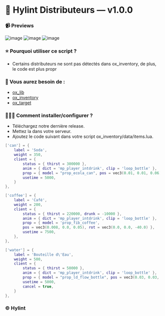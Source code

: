 # 🍵 Hylint Distributeurs — v1.0.0

### 📹 Previews
![image](https://github.com/user-attachments/assets/7e158da2-305c-4009-b761-44bbc3d3ad8b)
![image](https://github.com/user-attachments/assets/f93b76f0-8aad-431e-ba28-61e3604ff649)
![image](https://github.com/user-attachments/assets/ad1cc100-b6d5-42a1-84dd-08f5feb6b08f)

### ⭐ Pourquoi utiliser ce script ?
- Certains distributeurs ne sont pas détectés dans ox_inventory, de plus, le code est plus propr

### 📃 Vous aurez besoin de :
- [ox_lib](https://github.com/overextended/ox_lib/releases/latest)
- [ox_inventory](https://github.com/overextended/ox_inventory/releases/latest)
- [ox_target](https://github.com/overextended/ox_target/releases/latest)

### 👨🏻‍💻 Comment installer/configurer ?
- Téléchargez notre dernière release.
- Mettez la dans votre serveur.
- Ajoutez le code suivant dans votre script ox_inventory/data/items.lua.

```lua
['can'] = {
	label = 'Soda',
	weight = 350,
	client = {
		status = { thirst = 300000 },
		anim = { dict = 'mp_player_intdrink', clip = 'loop_bottle' },
		prop = { model = "prop_ecola_can", pos = vec3(0.01, 0.01, 0.06), rot = vec3(5.0, 5.0, -180.5) },
		usetime = 5000,
	}
},

['coffee'] = {
	label = 'Café',
	weight = 200,
	client = {
		status = { thirst = 220000, drunk = -10000 },
		anim = { dict = 'mp_player_intdrink', clip = 'loop_bottle' },
		prop = { model = 'prop_fib_coffee', 
		pos = vec3(0.008, 0.0, 0.05), rot = vec3(0.0, 0.0, -40.0) },
		usetime = 7500,
	},
},

['water'] = {
	label = 'Bouteille d\'Eau',
	weight = 500,
	client = {
		status = { thirst = 50000 },
		anim = { dict = 'mp_player_intdrink', clip = 'loop_bottle' },
		prop = { model = "prop_ld_flow_bottle", pos = vec3(0.03, 0.03, 0.02), rot = vec3(0.0, 0.0, -1.5) },
		usetime = 5000,
		cancel = true,
	}
},
```


### ©️ Hylint

